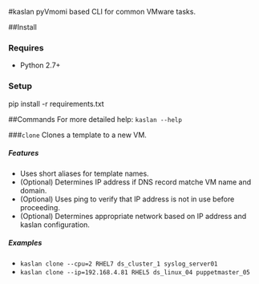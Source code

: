 #kaslan
pyVmomi based CLI for common VMware tasks.

##Install
### Requires
* Python 2.7+

### Setup
 pip install -r requirements.txt

##Commands
For more detailed help: `kaslan --help`

###`clone`
Clones a template to a new VM.

##### Features
* Uses short aliases for template names.
* (Optional) Determines IP address if DNS record matche VM name and domain.
* (Optional) Uses ping to verify that IP address is not in use before proceeding.
* (Optional) Determines appropriate network based on IP address and kaslan configuration.

##### Examples
* `kaslan clone --cpu=2 RHEL7 ds_cluster_1 syslog_server01`
* `kaslan clone --ip=192.168.4.81 RHEL5 ds_linux_04 puppetmaster_05` 
